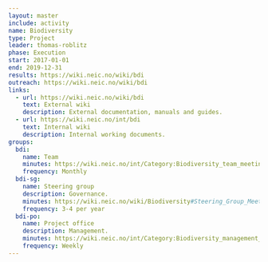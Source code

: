 ```yaml
---
layout: master
include: activity
name: Biodiversity
type: Project
leader: thomas-roblitz
phase: Execution
start: 2017-01-01
end: 2019-12-31
results: https://wiki.neic.no/wiki/bdi
outreach: https://wiki.neic.no/wiki/bdi
links:
  - url: https://wiki.neic.no/wiki/bdi
    text: External wiki
    description: External documentation, manuals and guides.
  - url: https://wiki.neic.no/int/bdi
    text: Internal wiki
    description: Internal working documents.
groups:
  bdi:
    name: Team
    minutes: https://wiki.neic.no/int/Category:Biodiversity_team_meetings
    frequency: Monthly
  bdi-sg:
    name: Steering group
    description: Governance.
    minutes: https://wiki.neic.no/wiki/Biodiversity#Steering_Group_Meetings
    frequency: 3-4 per year
  bdi-po:
    name: Project office
    description: Management.
    minutes: https://wiki.neic.no/int/Category:Biodiversity_management_meetings
    frequency: Weekly
---
```


